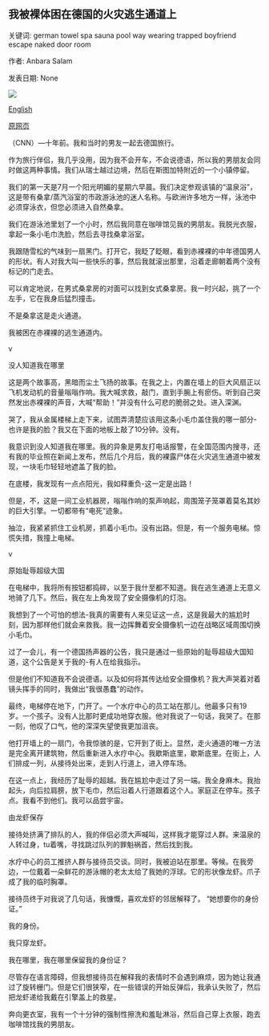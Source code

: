 ## 我被裸体困在德国的火灾逃生通道上

关键词: german towel spa sauna pool way wearing trapped boyfriend escape naked door room

作者: Anbara Salam

发表日期: None

![](https://cdn.cnn.com/cnnnext/dam/assets/200522165243-a-salam-2010-1-super-tease.jpg)

[English](I%20was%20trapped%20naked%20on%20a%20German%20fire%20escape.md)

[原网页](https://edition.cnn.com/travel/article/trapped-naked-german-spa/index.html)

（CNN）—十年前。我和当时的男友一起去德国旅行。

作为旅行伴侣，我几乎没用，因为我不会开车，不会说德语，所以我的男朋友会同时做这两种事情。我们从瑞士越过边境，然后在斯图加特附近的一个小镇停留。

我们的第一天是7月一个阳光明媚的星期六早晨。我们决定参观该镇的“温泉浴”，这是带有桑拿/蒸汽浴室的市政游泳池的迷人名称。与欧洲许多地方一样，泳池中必须穿泳衣，但您必须进入自然桑拿。

我们在游泳池里划了一个小时，然后我同意在咖啡馆见我的男朋友。我脱光衣服，拿起一条小毛巾洗脸，然后去寻找桑拿浴室。

我跟随雪松的气味到一扇黑门。打开它，我眨了眨眼，看到赤裸裸的中年德国男人的形状。有人对我大叫一些快乐的事，然后我就滚出那里，沿着走廊朝着两个没有标记的门走去。

可以肯定地说，在男式桑拿房的对面可以找到女式桑拿房。我一时兴起，挑了一个左手，它在我身后猛烈撞击。

不是桑拿这是走火通道。

我被困在赤裸裸的逃生通道内。

v

没人知道我在哪里

这是两个故事高，黑暗而尘土飞扬的故事。在我之上，内置在墙上的巨大风扇正以飞机发动机的音量嗡嗡作响。我大喊求救，敲门，直到手腕上有瘀伤。听到自己突然发出赤裸裸的声音，大喊“帮助！”并没有什么可悲的脆弱之处。进入深渊。

哭了，我从金属楼梯上走下来，试图弄清楚应该用这条小毛巾盖住我的哪一部分-也许是我的脸？我又在下面的地板上敲了10分钟。没有。

我意识到没人知道我在哪里。我的异象是男友打电话报警，在全国范围内搜寻，还有我的毕业照在新闻上发布，然后几个月后，我的裸露尸体在火灾逃生通道中被发现，一块毛巾轻轻地遮盖了我的脸。

在底楼，我发现有一点点阳光，我如释重负-这一定是出路！

但是，不，这是一间工业机器房，嗡嗡作响的泵声响起，周围笼子笼罩着莫名其妙的巨大引擎。一切都带有“电死”迹象。

抽泣，我紧紧抓住工业机房，抓着小毛巾。没有出路。但是，有一个服务电梯。惊慌失措，我撞上电梯。

v

原始耻辱超级大国

在电梯中，我将所有按钮都捣碎，以至于我什至都不知道。我在逃生通道上无意义地骑了几下。然后，我在左上角发现了安全摄像机的灯泡。

我想到了一个可怕的想法-我真的需要有人来见证这一点，这是我最大的尴尬时刻，因为那样他们就会来救我。我一边挥舞着安全摄像机一边在战略区域周围切换小毛巾。

过了一会儿，有一个德国扬声器的公告，我只是通过一些原始的耻辱超级大国知道，这个公告是关于我的-有人在给我指示。

但是他们不知道我不会说德语。以及如何将其传达给安全摄像机？我大声哭着对着镜头挥手的同时，我做出“我很愚蠢”的动作。

最终，电梯停在地下，门开了。一个水疗中心的员工站在那儿。他最多只有19岁。一个孩子。没有人比那时更成功地穿衣服。他对我说了一句话，我哭了。在那一刻，他叹了口气，他的深深失望使我更加沮丧。

他打开墙上的一扇门，令我惊骇的是，它开到了街上。显然，走火通道的唯一方法是完全离开建筑物，然后重新进入水疗中心。我歇斯底里，歇斯底里。在街上，人们排成一列，从接待处出来，走到人行道上，进入停车场。

在这一点上，我经历了耻辱的超越。我在尴尬中走过了另一端。我全身麻木。我抬起头，向后拉肩膀，放下毛巾，然后沿着人行道跟着这个人。家庭正在停车。孩子点。我看不到他们。我可以品尝宇宙。

由龙虾保存

接待处挤满了排队的人，我的伴侣必须大声喊叫，这样我才能穿过人群。来温泉的人转过身，tu着嘴，寻找跳过队列的罪魁祸首，然后找到我。

水疗中心的员工推挤人群与接待员交谈。同时，我被迫站在那里。等候。在我旁边，一位戴着一朵鲜花的游泳帽的老太太给了我她的浮球。它的形状像龙虾。爪子成了我的临时胸罩。

接待员终于对我说了几句话，我慷慨，喜欢龙虾的邻居解释了。 “她想要你的身份证。”

我的身份。

我只穿龙虾。

我在哪里，我在哪里保留我的身份证？

尽管存在语言障碍，但我想接待员在解释我的表情时不会遇到麻烦，因为她让我通过了旋转栅门。但是它们很狭窄，在一些错误的开始反弹后，我承认失败了，然后把龙虾递给我戴在引擎盖上的救星。

奔向更衣室，我有一个十分钟的强制性擦洗和羞耻淋浴，然后自己穿上衣服，跑去咖啡馆找我的男朋友。